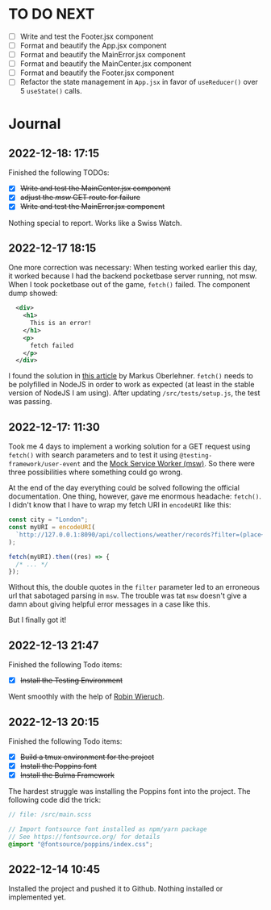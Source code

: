 # TO DO NEXT

- [ ] Write and test the Footer.jsx component
- [ ] Format and beautify the App.jsx component
- [ ] Format and beautify the MainError.jsx component
- [ ] Format and beautify the MainCenter.jsx component
- [ ] Format and beautify the Footer.jsx component
- [ ] Refactor the state management in `App.jsx` in favor of `useReducer()` over 5 `useState()` calls.

# Journal

## 2022-12-18: 17:15

Finished the following TODOs:

- [x] ~~Write and test the MainCenter.jsx component~~
- [x] ~~adjust the _msw_ GET route for failure~~
- [x] ~~Write and test the MainError.jsx component~~

Nothing special to report. Works like a Swiss Watch.

## 2022-12-17 18:15

One more correction was necessary: When testing worked earlier this day, it worked because I had the backend pocketbase server running, not msw. When I took pocketbase out of the game, `fetch()` failed. The component dump showed:

```xml
  <div>
    <h1>
      This is an error!
    </h1>
    <p>
      fetch failed
    </p>
  </div>
```

I found the solution in  [this article](https://markus.oberlehner.net/blog/using-mock-service-worker-with-vitest-and-fetch/) by Markus Oberlehner. `fetch()` needs to be polyfilled in NodeJS in order to work as expected (at least in the stable version of NodeJS I am using). After updating `/src/tests/setup.js`, the test was passing.



## 2022-12-17: 11:30

Took me 4 days to implement a working solution for a GET request using `fetch()` with search parameters and to test it using `@testing-framework/user-event` and the [Mock Service Worker (msw)](https://mswjs.io). So there were three possibilities where something could go wrong.

At the end of the day everything could be solved following the official documentation. One thing, however, gave me enormous headache: `fetch()`. I didn't know that I have to wrap my fetch URI in `encodeURI` like this:

```javascript
const city = "London";
const myURI = encodeURI(
  `http://127.0.0.1:8090/api/collections/weather/records?filter=(place~"${city}")`
);

fetch(myURI).then((res) => {
  /* ... */
});
```

Without this, the double quotes in the `filter` parameter led to an erroneous url that sabotaged parsing in `msw`. The trouble was tat `msw` doesn't give a damn about giving helpful error messages in a case like this.

But I finally got it!

## 2022-12-13 21:47

Finished the following Todo items:

- [x] ~~Install the Testing Environment~~

Went smoothly with the help of [Robin Wieruch](https://www.robinwieruch.de/vitest-react-testing-library/).

## 2022-12-13 20:15

Finished the following Todo items:

- [x] ~~Build a tmux environment for the project~~
- [x] ~~Install the Poppins font~~
- [x] ~~Install the Bulma Framework~~

The hardest struggle was installing the Poppins font into the project. The following code did the trick:

```scss
// file: /src/main.scss

// Import fontsource font installed as npm/yarn package
// See https://fontsource.org/ for details
@import "@fontsource/poppins/index.css";
```

## 2022-12-14 10:45

Installed the project and pushed it to Github. Nothing installed or implemented yet.
